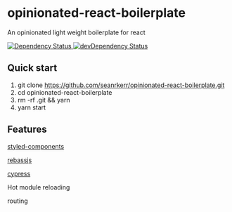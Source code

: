 # opinionated-react-boilerplate

An opinionated light weight boilerplate for react

  <a href="https://david-dm.org/seanrkerr/react-boilerplate">
    <img src="https://david-dm.org/seanrkerr/react-boilerplate.svg" alt="Dependency Status" />
  </a>
  
  <a href="https://david-dm.org/seanrkerr/react-boilerplate#info=devDependencies">
    <img src="https://david-dm.org/seanrkerr/react-boilerplate/dev-status.svg" alt="devDependency Status" />
  </a>

## Quick start

1. git clone https://github.com/seanrkerr/opinionated-react-boilerplate.git
2. cd opinionated-react-boilerplate
3. rm -rf .git && yarn
4. yarn start

## Features

[styled-components](https://github.com/styled-components/styled-components)

[rebassjs](https://rebassjs.org/)

[cypress](https://www.cypress.io/)

Hot module reloading

routing
